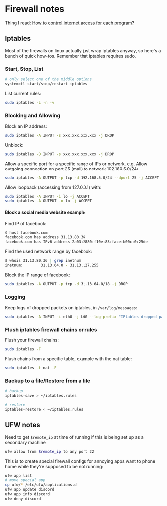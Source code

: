 # Firewall notes
Thing I read: [How to control internet access for each program?](https://askubuntu.com/questions/45072/how-to-control-internet-access-for-each-program)

## Iptables

Most of the firewalls on linux actually just wrap iptables anyway, so here's a bunch of quick how-tos. Remember that iptables requires sudo.

### Start, Stop, List
```bash
# only select one of the middle options
systemctl start/stop/restart iptables
```

List current rules:
```bash
sudo iptables -L -n -v
```

### Blocking and Allowing
Block an IP address:

```bash
sudo iptables -A INPUT -s xxx.xxx.xxx.xxx -j DROP
```

Unblock:
```bash
sudo iptables -D INPUT -s xxx.xxx.xxx.xxx -j DROP
```

Allow a specific port for a specific range of IPs or network. e.g. Allow outgoing connection on port 25 (mail) to network 192.160.5.0/24:

```bash
sudo iptables -A OUTPUT -p tcp -d 192.168.5.0/24 --dport 25 -j ACCEPT
```

Allow loopback (accessing from 127.0.0.1) with:
```bash
sudo iptables -A INPUT -i lo -j ACCEPT
sudo iptables -A OUTPUT -o lo -j ACCEPT
```

#### Block a social media website example

Find IP of facebook:
```bash
$ host facebook.com
facebook.com has address 31.13.80.36
facebook.com has IPv6 address 2a03:2880:f10e:83:face:b00c:0:25de
```

Find the used network range by facebook:
```bash
$ whois 31.13.80.36 | grep inetnum
inetnum:        31.13.64.0 - 31.13.127.255
```

Block the IP range of facebook:
```bash
sudo iptables -A OUTPUT -p tcp -d 31.13.64.0/18 -j DROP
```

### Logging

Keep logs of dropped packets on iptables, in `/var/log/messages`:
```bash
sudo iptables -A INPUT -i eth0 -j LOG --log-prefix "IPtables dropped packets:"
```

### Flush iptables firewall chains or rules

Flush your firewall chains:
```bash
sudo iptables -F
```

Flush chains from a specific table, example with the nat table:
```bash
sudo iptables -t nat -F
```

### Backup to a file/Restore from a file
```bash
# backup
iptables-save > ~/iptables.rules

# restore
iptables-restore < ~/iptables.rules
```

## UFW notes

Need to get `$remote_ip` at time of running if this is being set up as a secondary machine

```bash
ufw allow from $remote_ip to any port 22
```

This is to create special firewall configs for annoying apps want to phone home while they're supposed to be not running:

```bash
ufw app list
# move special app 
cp ufw/* /etc/ufw/applications.d
ufw app update discord
ufw app info discord
ufw deny discord
```


